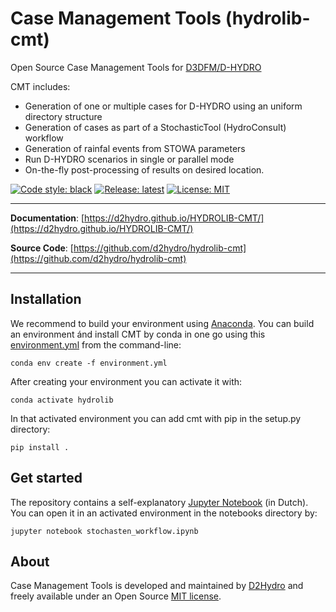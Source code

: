 # Case Management Tools (hydrolib-cmt)

Open Source Case Management Tools for [D3DFM/D-HYDRO](https://www.deltares.nl/en/software/delft3d-flexible-mesh-suite/)

CMT includes:

* Generation of one or multiple cases for D-HYDRO using an uniform directory structure
* Generation of cases as part of a StochasticTool (HydroConsult) workflow
* Generation of rainfal events from STOWA parameters
* Run D-HYDRO scenarios in single or parallel mode
* On-the-fly post-processing of results on desired location.

[![Code style: black](https://img.shields.io/badge/code%20style-black-000000.svg)](https://github.com/psf/black)
[![Release: latest](https://img.shields.io/github/v/release/d2hydro/HYDROLIB-CMT)](https://pypi.org/project/hydrolib-cmt)
[![License: MIT](https://img.shields.io/badge/License-MIT-yellow.svg)](https://opensource.org/licenses/MIT)

---

**Documentation**: [https://d2hydro.github.io/HYDROLIB-CMT/](https://d2hydro.github.io/HYDROLIB-CMT/)

**Source Code**: [https://github.com/d2hydro/hydrolib-cmt](https://github.com/d2hydro/hydrolib-cmt)

---

## Installation

We recommend to build your environment using [Anaconda](https://www.anaconda.com/). You can build an environment ánd install CMT by conda in one go using this <a href="https://github.com/d2hydro/HYDROLIB-CMT/blob/51b142740e9930b0d08ef300c37ad23646b7b6c8/envs/environment.yml" target="_blank">environment.yml</a> from the command-line:
```
conda env create -f environment.yml
```

After creating your environment you can activate it with:
```
conda activate hydrolib
```

In that activated environment you can add cmt with pip in the setup.py directory:
```
pip install .
```

## Get started

The repository contains a self-explanatory [Jupyter Notebook](https://github.com/d2hydro/HYDROLIB-CMT/blob/8e06a26b2c5eae892e17d0840550ad47b0e0c6cd/notebooks/stochasten_workflow.ipynb) (in Dutch). You can open it in an activated environment in the notebooks directory by:

```
jupyter notebook stochasten_workflow.ipynb
```

## About

Case Management Tools is developed and maintained by [D2Hydro](https://d2hydro.nl/) and freely available under an Open Source <a href="https://github.com/d2hydro/HYDROLIB-CMT/blob/main/LICENSE" target="_blank">MIT license</a>.
